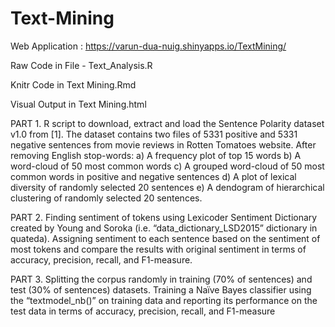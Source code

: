 # Text-Mining

Web Application : https://varun-dua-nuig.shinyapps.io/TextMining/

Raw Code in File -  Text_Analysis.R

Knitr Code in Text Mining.Rmd

Visual Output in Text Mining.html

PART 1.
R script to download, extract and load the Sentence Polarity dataset v1.0 from [1]. The
dataset contains two files of 5331 positive and 5331 negative sentences from movie reviews in
Rotten Tomatoes website. After removing English stop-words:
a) A frequency plot of top 15 words
b) A word-cloud of 50 most common words
c) A grouped word-cloud of 50 most common words in positive and negative sentences
d) A plot of lexical diversity of randomly selected 20 sentences
e) A dendogram of hierarchical clustering of randomly selected 20 sentences.

PART 2.
Finding sentiment of tokens using Lexicoder Sentiment Dictionary
created by Young and Soroka (i.e. “data_dictionary_LSD2015” dictionary in quateda). Assigning
sentiment to each sentence based on the sentiment of most tokens and compare the results with
original sentiment in terms of accuracy, precision, recall, and F1-measure.

PART 3.
Splitting the corpus randomly in training (70% of sentences) and test (30% of sentences) datasets.
Training a Naïve Bayes classifier using the “textmodel_nb()” on training data and reporting its
performance on the test data in terms of accuracy, precision, recall, and F1-measure
